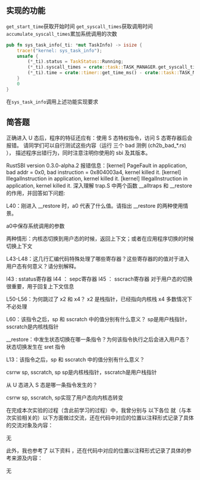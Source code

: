 ## 实现的功能
`get_start_time`获取开始时间
`get_syscall_times`获取调用时间
`accumulate_syscall_times`累加系统调用的次数

```rust
pub fn sys_task_info(_ti: *mut TaskInfo) -> isize {
    trace!("kernel: sys_task_info");
    unsafe {
        (*_ti).status = TaskStatus::Running;
        (*_ti).syscall_times = crate::task::TASK_MANAGER.get_syscall_times();
        (*_ti).time = crate::timer::get_time_ms() - crate::task::TASK_MANAGER.get_start_time();
    }
    0
}
```
在`sys_task_info`调用上述功能实现要求

## 简答题

正确进入 U 态后，程序的特征还应有：使用 S 态特权指令，访问 S 态寄存器后会报错。 请同学们可以自行测试这些内容（运行 三个 bad 测例 (ch2b_bad_*.rs) ）， 描述程序出错行为，同时注意注明你使用的 sbi 及其版本。

 RustSBI version 0.3.0-alpha.2
 报错信息：[kernel] PageFault in application, bad addr = 0x0, bad instruction = 0x804003a4, kernel killed it.
[kernel] IllegalInstruction in application, kernel killed it.
[kernel] IllegalInstruction in application, kernel killed it.
 深入理解 trap.S 中两个函数 __alltraps 和 __restore 的作用，并回答如下问题:

L40：刚进入 __restore 时，a0 代表了什么值。请指出 __restore 的两种使用情景。

a0中保存系统调用的参数

两种情形：内核态切换到用户态的时候，返回上下文；或者在应用程序切换的时候切换上下文



L43-L48：这几行汇编代码特殊处理了哪些寄存器？这些寄存器的的值对于进入用户态有何意义？请分别解释。


l43 : sstatus寄存器
l44 ： sepc寄存器
l45 ： sscrach寄存器
对于用户态的切换很重要，用于回复上下文信息

L50-L56：为何跳过了 x2 和 x4？
x2 是栈指针，已经指向内核栈
x4 多数情况下不必处理

L60：该指令之后，sp 和 sscratch 中的值分别有什么意义？
sp是用户栈指针，sscratch是内核栈指针

__restore：中发生状态切换在哪一条指令？为何该指令执行之后会进入用户态？
状态切换发生在 sret 指令

L13：该指令之后，sp 和 sscratch 中的值分别有什么意义？

csrrw sp, sscratch, sp
sp是内核栈指针，sscratch是用户栈指针

从 U 态进入 S 态是哪一条指令发生的？

csrrw sp, sscratch, sp实现了用户态向内核态转变

在完成本次实验的过程（含此前学习的过程）中，我曾分别与 以下各位 就（与本次实验相关的）以下方面做过交流，还在代码中对应的位置以注释形式记录了具体的交流对象及内容：

无

此外，我也参考了 以下资料 ，还在代码中对应的位置以注释形式记录了具体的参考来源及内容：

无

